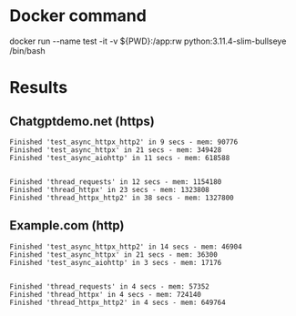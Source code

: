 # Docker command
docker run --name test -it -v ${PWD}:/app:rw python:3.11.4-slim-bullseye  /bin/bash

# Results
## Chatgptdemo.net (https)
```
Finished 'test_async_httpx_http2' in 9 secs - mem: 90776
Finished 'test_async_httpx' in 21 secs - mem: 349428
Finished 'test_async_aiohttp' in 11 secs - mem: 618588


Finished 'thread_requests' in 12 secs - mem: 1154180
Finished 'thread_httpx' in 23 secs - mem: 1323808	
Finished 'thread_httpx_http2' in 38 secs - mem: 1327800
```

## Example.com (http)
```
Finished 'test_async_httpx_http2' in 14 secs - mem: 46904
Finished 'test_async_httpx' in 21 secs - mem: 36300
Finished 'test_async_aiohttp' in 3 secs - mem: 17176


Finished 'thread_requests' in 4 secs - mem: 57352
Finished 'thread_httpx' in 4 secs - mem: 724140
Finished 'thread_httpx_http2' in 4 secs - mem: 649764
```

